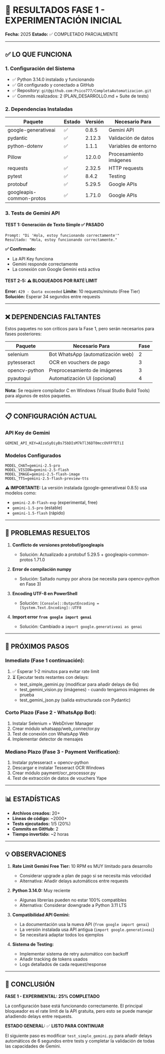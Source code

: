 # 🎉 RESULTADOS FASE 1 - EXPERIMENTACIÓN INICIAL

**Fecha:** 2025
**Estado:** ✅ COMPLETADO PARCIALMENTE

---

## ✅ LO QUE FUNCIONA

### 1. **Configuración del Sistema**
- ✅ Python 3.14.0 instalado y funcionando
- ✅ Git configurado y conectado a GitHub
- ✅ Repository: `git@github.com:Psico777/CompletaAutomatizacion.git`
- ✅ Commits realizados: 2 (PLAN_DESARROLLO.md + Suite de tests)

### 2. **Dependencias Instaladas**
| Paquete                 | Estado | Versión  | Necesario Para          |
|------------------------|--------|----------|-------------------------|
| google-generativeai    | ✅     | 0.8.5    | Gemini API             |
| pydantic               | ✅     | 2.12.3   | Validación de datos    |
| python-dotenv          | ✅     | 1.1.1    | Variables de entorno   |
| Pillow                 | ✅     | 12.0.0   | Procesamiento imágenes |
| requests               | ✅     | 2.32.5   | HTTP requests          |
| pytest                 | ✅     | 8.4.2    | Testing                |
| protobuf               | ✅     | 5.29.5   | Google APIs            |
| googleapis-common-protos| ✅    | 1.71.0   | Google APIs            |

### 3. **Tests de Gemini API**

#### TEST 1: Generación de Texto Simple ✅ PASADO
```
Prompt: "Di 'Hola, estoy funcionando correctamente'"
Resultado: "Hola, estoy funcionando correctamente."
```

**✅ Confirmado:** 
- La API Key funciona
- Gemini responde correctamente
- La conexión con Google Gemini está activa

#### TEST 2-5: ⚠️ BLOQUEADOS POR RATE LIMIT
**Error:** `429 - Quota exceeded`
**Límite:** 10 requests/minuto (Free Tier)
**Solución:** Esperar 34 segundos entre requests

---

## ❌ DEPENDENCIAS FALTANTES

Estos paquetes no son críticos para la Fase 1, pero serán necesarios para fases posteriores:

| Paquete       | Necesario Para                    | Fase |
|--------------|-----------------------------------|------|
| selenium     | Bot WhatsApp (automatización web)| 2    |
| pytesseract  | OCR en vouchers de pago          | 3    |
| opencv-python| Preprocesamiento de imágenes     | 3    |
| pyautogui    | Automatización UI (opcional)     | 4    |

**Nota:** Se requiere compilador C en Windows (Visual Studio Build Tools) para algunos de estos paquetes.

---

## 📋 CONFIGURACIÓN ACTUAL

### API Key de Gemini
```
GEMINI_API_KEY=AIzaSyDiyBs75bDIsM7kTl36DT0mccOVFFfETiI
```

### Modelos Configurados
```
MODEL_CHAT=gemini-2.5-pro
MODEL_VISION=gemini-2.5-flash
MODEL_IMAGE=gemini-2.5-flash-image
MODEL_TTS=gemini-2.5-flash-preview-tts
```

**⚠️ IMPORTANTE:** La versión instalada (google-generativeai 0.8.5) usa modelos como:
- `gemini-2.0-flash-exp` (experimental, free)
- `gemini-1.5-pro` (estable)
- `gemini-1.5-flash` (rápido)

---

## 🔧 PROBLEMAS RESUELTOS

1. **Conflicto de versiones protobuf/googleapis**
   - Solución: Actualizado a protobuf 5.29.5 + googleapis-common-protos 1.71.0

2. **Error de compilación numpy**
   - Solución: Saltado numpy por ahora (se necesita para opencv-python en Fase 3)

3. **Encoding UTF-8 en PowerShell**
   - Solución: `[Console]::OutputEncoding = [System.Text.Encoding]::UTF8`

4. **Import error `from google import genai`**
   - Solución: Cambiado a `import google.generativeai as genai`

---

## 🚀 PRÓXIMOS PASOS

### Inmediato (Fase 1 continuación):
1. ✅ Esperar 1-2 minutos para evitar rate limit
2. ⏳ Ejecutar tests restantes con delays:
   - test_simple_gemini.py (modificar para añadir delays de 6s)
   - test_gemini_vision.py (imágenes) - cuando tengamos imágenes de prueba
   - test_gemini_json.py (salida estructurada con Pydantic)

### Corto Plazo (Fase 2 - WhatsApp Bot):
1. Instalar Selenium + WebDriver Manager
2. Crear módulo whatsapp/web_connector.py
3. Test de conexión con WhatsApp Web
4. Implementar detector de mensajes

### Mediano Plazo (Fase 3 - Payment Verification):
1. Instalar pytesseract + opencv-python
2. Descargar e instalar Tesseract OCR Windows
3. Crear módulo payment/ocr_processor.py
4. Test de extracción de datos de vouchers Yape

---

## 📊 ESTADÍSTICAS

- **Archivos creados:** 20+
- **Líneas de código:** ~2000+
- **Tests ejecutados:** 1/5 (20%)
- **Commits en GitHub:** 2
- **Tiempo invertido:** ~2 horas

---

## 💡 OBSERVACIONES

1. **Rate Limit Gemini Free Tier:** 10 RPM es MUY limitado para desarrollo
   - Considerar upgrade a plan de pago si se necesita más velocidad
   - Alternativa: Añadir delays automáticos entre requests

2. **Python 3.14.0:** Muy reciente
   - Algunas librerías pueden no estar 100% compatibles
   - Alternativa: Considerar downgrade a Python 3.11 LTS

3. **Compatibilidad API Gemini:**
   - La documentación usa la nueva API (`from google import genai`)
   - La versión instalada usa API antigua (`import google.generativeai`)
   - Se necesitará adaptar todos los ejemplos

4. **Sistema de Testing:**
   - Implementar sistema de retry automático con backoff
   - Añadir tracking de tokens usados
   - Logs detallados de cada request/response

---

## 🎯 CONCLUSIÓN

**FASE 1 - EXPERIMENTAL: 25% COMPLETADO**

La configuración base está funcionando correctamente. El principal bloqueador es el rate limit de la API gratuita, pero esto se puede manejar añadiendo delays entre requests.

**ESTADO GENERAL:** ✅ **LISTO PARA CONTINUAR**

El siguiente paso es modificar `test_simple_gemini.py` para añadir delays automáticos de 6 segundos entre tests y completar la validación de todas las capacidades de Gemini.
